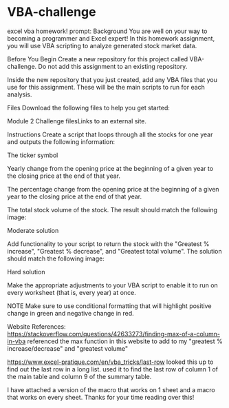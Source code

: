 # VBA-challenge
excel vba homework! 
prompt: 
Background
You are well on your way to becoming a programmer and Excel expert! In this homework assignment, you will use VBA scripting to analyze generated stock market data.

Before You Begin
Create a new repository for this project called VBA-challenge. Do not add this assignment to an existing repository.

Inside the new repository that you just created, add any VBA files that you use for this assignment. These will be the main scripts to run for each analysis.

Files
Download the following files to help you get started:

Module 2 Challenge filesLinks to an external site.

Instructions
Create a script that loops through all the stocks for one year and outputs the following information:

The ticker symbol

Yearly change from the opening price at the beginning of a given year to the closing price at the end of that year.

The percentage change from the opening price at the beginning of a given year to the closing price at the end of that year.

The total stock volume of the stock. The result should match the following image:

Moderate solution

Add functionality to your script to return the stock with the "Greatest % increase", "Greatest % decrease", and "Greatest total volume". The solution should match the following image:

Hard solution

Make the appropriate adjustments to your VBA script to enable it to run on every worksheet (that is, every year) at once.

NOTE
Make sure to use conditional formatting that will highlight positive change in green and negative change in red.

Website References: <https://stackoverflow.com/questions/42633273/finding-max-of-a-column-in-vba> referenced the max function in this website to add to my "greatest % increase/decrease" and "greatest volume"

<https://www.excel-pratique.com/en/vba_tricks/last-row> looked this up to find out the last row in a long list. used it to find the last row of column 1 of the main table and column 9 of the summary table. 

I have attached a version of the macro that works on 1 sheet and a macro that works on every sheet. Thanks for your time reading over this!

